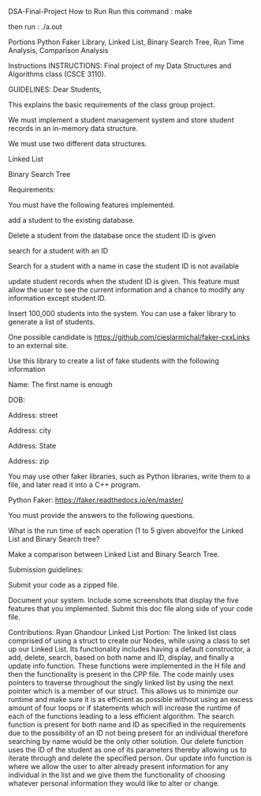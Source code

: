 DSA-Final-Project
How to Run
Run this command : make

then run : ./a.out

Portions
Python Faker Library, Linked List, Binary Search Tree, Run Time Analysis, Comparison Analysis

Instructions
INSTRUCTIONS: Final project of my Data Structures and Algorithms class (CSCE 3110).

GUIDELINES: Dear Students,

This explains the basic requirements of the class group project.

We must implement a student management system and store student records in an in-memory data structure.

We must use two different data structures.

Linked List

Binary Search Tree

Requirements:

You must have the following features implemented.

add a student to the existing database.

Delete a student from the database once the student ID is given

search for a student with an ID

Search for a student with a name in case the student ID is not available

update student records when the student ID is given. This feature must allow the user to see the current information and a chance to modify any information except student ID.

Insert 100,000 students into the system. You can use a faker library to generate a list of students.

One possible candidate is https://github.com/cieslarmichal/faker-cxxLinks to an external site.

Use this library to create a list of fake students with the following information

Name: The first name is enough

DOB:

Address: street

Address: city

Address: State

Address: zip

You may use other faker libraries, such as Python libraries, write them to a file, and later read it into a C++ program.

Python Faker: https://faker.readthedocs.io/en/master/

You must provide the answers to the following questions.

What is the run time of each operation (1 to 5 given above)for the Linked List and Binary Search tree?

Make a comparison between Linked List and Binary Search Tree.

Submission guidelines:

Submit your code as a zipped file.

Document your system. Include some screenshots that display the five features that you implemented. Submit this doc file along side of your code file.

Contributions:
Ryan Ghandour Linked List Portion: The linked list class comprised of using a struct to create our Nodes, while using a class to set up our Linked List. Its functionality includes having a default constructor, a add, delete, search, based on both name and ID, display, and finally a update info function. These functions were implemented in the H file and then the functionality is present in the CPP file. The code mainly uses pointers to traverse throughout the singly linked list by using the next pointer which is a member of our struct. This allows us to minimize our runtime and make sure it is as efficient as possible without using an excess amount of four loops or if statements which will increase the runtime of each of the functions leading to a less efficient algorithm. The search function is present for both name and ID as specified in the requirements due to the possibility of an ID not being present for an individual therefore searching by name would be the only other solution. Our delete function uses the ID of the student as one of its parameters thereby allowing us to iterate through and delete the specified person. Our update info function is where we allow the user to alter already present information for any individual in the list and we give them the functionality of choosing whatever personal information they would like to alter or change.
